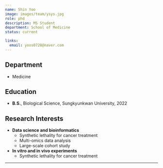 ```yaml
---
name: Shin Yoo
image: images/team/ysys.jpg
role: phd
description: MS Student
department: School of Medicine
status: current

links:
  email: yoos0728@naver.com
---
```


## **Department**
* Medicine
  
## **Education**

* **B.S.**, Biological Science, Sungkyunkwan University, 2022

## **Research Interests**

* **Data science and bioinformatics**
    - Synthetic lethality for cancer treatment
    - Multi-omics data analysis
    - Large-scale cohort study
* **In vitro and in vivo experiments**
    - Synthetic lethality for cancer treatment

---
